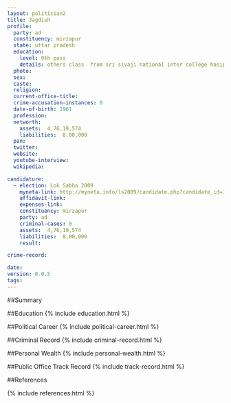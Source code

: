 ```yaml
---
layout: politician2
title: Jagdish
profile: 
  party: ad
  constituency: mirzapur
  state: uttar pradesh
  education: 
    level: 9th pass
    details: others class  from sri sivaji national inter college hasipur chunar mirzapur
  photo: 
  sex: 
  caste: 
  religion: 
  current-office-title: 
  crime-accusation-instances: 0
  date-of-birth: 1961
  profession: 
  networth: 
    assets:  4,76,19,574
    liabilities:  8,00,000
  pan: 
  twitter: 
  website: 
  youtube-interview: 
  wikipedia: 

candidature: 
  - election: Lok Sabha 2009
    myneta-link: http://myneta.info/ls2009/candidate.php?candidate_id=1787
    affidavit-link: 
    expenses-link: 
    constituency: mirzapur 
    party: ad
    criminal-cases: 0
    assets:  4,76,19,574
    liabilities:  8,00,000
    result:  

crime-record: 

date: 
version: 0.0.5
tags: 
---
```

##Summary


##Education
{% include education.html %}


##Political Career
{% include political-career.html %}


##Criminal Record
{% include criminal-record.html %}


##Personal Wealth
{% include personal-wealth.html %}


##Public Office Track Record
{% include track-record.html %}


##References


{% include references.html %}